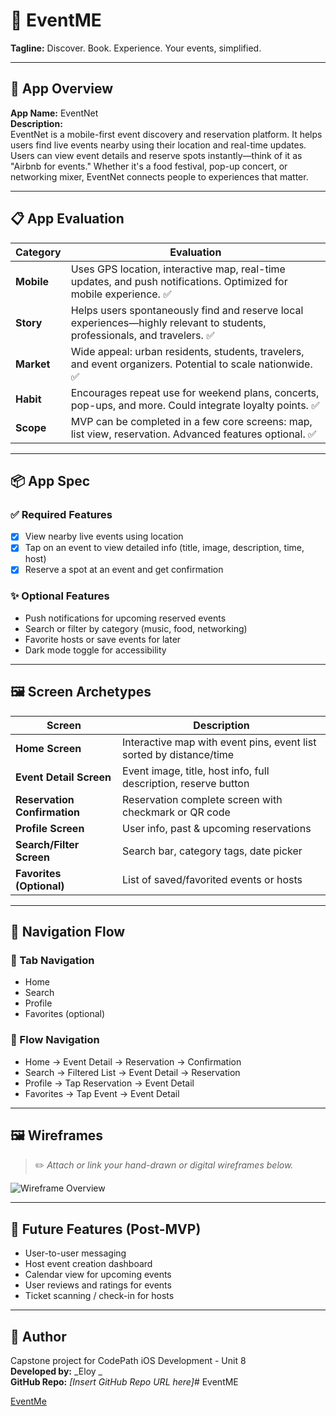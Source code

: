# 📱 EventME

**Tagline:** Discover. Book. Experience. Your events, simplified.

---

## 📝 App Overview

**App Name:** EventNet  
**Description:**  
EventNet is a mobile-first event discovery and reservation platform. It helps users find live events nearby using their location and real-time updates. Users can view event details and reserve spots instantly—think of it as "Airbnb for events." Whether it's a food festival, pop-up concert, or networking mixer, EventNet connects people to experiences that matter.

---

## 📋 App Evaluation

| Category   | Evaluation                                                                                                                |
| ---------- | ------------------------------------------------------------------------------------------------------------------------- |
| **Mobile** | Uses GPS location, interactive map, real-time updates, and push notifications. Optimized for mobile experience. ✅         |
| **Story**  | Helps users spontaneously find and reserve local experiences—highly relevant to students, professionals, and travelers. ✅ |
| **Market** | Wide appeal: urban residents, students, travelers, and event organizers. Potential to scale nationwide. ✅                 |
| **Habit**  | Encourages repeat use for weekend plans, concerts, pop-ups, and more. Could integrate loyalty points. ✅                   |
| **Scope**  | MVP can be completed in a few core screens: map, list view, reservation. Advanced features optional. ✅                    |

---

## 📦 App Spec

### ✅ Required Features

- [x] View nearby live events using location  
- [x] Tap on an event to view detailed info (title, image, description, time, host)  
- [x] Reserve a spot at an event and get confirmation  

### ✨ Optional Features

- Push notifications for upcoming reserved events
- Search or filter by category (music, food, networking)
- Favorite hosts or save events for later
- Dark mode toggle for accessibility

---

## 🖼️ Screen Archetypes

| Screen                       | Description                                                         |
| ---------------------------- | ------------------------------------------------------------------- |
| **Home Screen**              | Interactive map with event pins, event list sorted by distance/time |
| **Event Detail Screen**      | Event image, title, host info, full description, reserve button     |
| **Reservation Confirmation** | Reservation complete screen with checkmark or QR code               |
| **Profile Screen**           | User info, past & upcoming reservations                             |
| **Search/Filter Screen**     | Search bar, category tags, date picker                              |
| **Favorites (Optional)**     | List of saved/favorited events or hosts                             |

---

## 🔀 Navigation Flow

### 🧭 Tab Navigation

- Home
- Search
- Profile
- Favorites (optional)

### 📲 Flow Navigation

- Home → Event Detail → Reservation → Confirmation
- Search → Filtered List → Event Detail → Reservation
- Profile → Tap Reservation → Event Detail
- Favorites → Tap Event → Event Detail

---

## 🖼️ Wireframes

> ✏️ _Attach or link your hand-drawn or digital wireframes below._

![Wireframe Overview](wireframes/wireframe.jpg)

---

## 🚀 Future Features (Post-MVP)

- User-to-user messaging
- Host event creation dashboard
- Calendar view for upcoming events
- User reviews and ratings for events
- Ticket scanning / check-in for hosts

---

## 🧠 Author

Capstone project for CodePath iOS Development - Unit 8  
**Developed by:** _Eloy _  
**GitHub Repo:** _[Insert GitHub Repo URL here]_# EventME

<a href="//imgur.com/a/xs21RNQ">EventMe</a></blockquote><script async src="//s.imgur.com/min/embed.js" charset="utf-8"></script>
